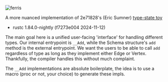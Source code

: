 ![ferris](https://rustacean.net/assets/rustacean-flat-happy.svg)

A more nuanced implementation of 2e71828's (Eric Sumner) [type-state toy](https://users.rust-lang.org/t/conflicting-implementations-of-trait/53055/5)

* rustc 1.84.0-nightly (f7273e004 2024-11-12)

The main goal here is a unified user-facing 'interface' for handling different types. Our
internal entrypoint is `__Add`, while the Schema structure's `add` method is the external
entrypoint. We want the users to be able to call `add` regardless of type as long as they
implement either Edge or Vertex. Thankfully, the compiler handles this without much complaint.

The `__Add` implementations are absolute boilerplate, the idea is to use a macro (proc or not, your choice) to generate these impls.
